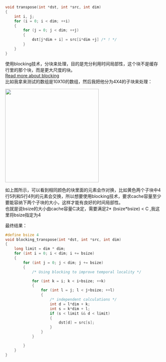 ```c
void transpose(int *dst, int *src, int dim)
{
	int i, j;
	for (i = 0; i < dim; ++i)
	{
		for (j = 0; j < dim; ++j)
		{
			dst[j*dim + i] = src[i*dim +j] /* ! */
		}
	}
}
```

使用blocking技术，分块来处理，目的是充分利用时间局部性，这个块不是缓存行里的那个块，而是更大尺度的块。<br/>
[Read more about blocking](https://github.com/andychendi/CSAPP/blob/master/chapter6/waside-blocking.pdf)<br/>
比如我拿来测试的数组是10X10的数组，然后我把他分为4X4的子块来处理：<br/>

<img src="https://github.com/andychendi/CSAPP/blob/master/chapter6/blocking.png" width="300" height="300" align="middle" />

如上图所示，可以看到相同颜色的块里面的元素会作对换，比如黄色两个子块中4行5列和5行4列的元素会交换，所以想要使用blocking技术，要求cache容量至少要能容纳下两个子块的大小，这样才能有良好的时间局部性。<br/>
也就是说bsize的大小由cache容量C决定，需要满足2* (bsize*bsize) < C ,我这里将bsize指定为4<br/>

最终结果：
```c
#define bsize 4
void blocking_transpose(int *dst, int *src, int dim)
{
	long limit = dim * dim;
	for (int i = 0; i < dim; i += bsize)
	{
		for (int j = 0; j < dim; j += bsize)
		{
			/* Using blocking to improve temporal locality */

			for (int k = i; k < i+bsize; ++k)
			{
				for (int l = j; l < j+bsize; ++l)
				{
                    /* independent calculations */
					int d = l*dim + k;
					int s = k*dim + l;
					if (s < limit && d < limit)
					{
						dst[d] = src[s];
					}
				}
			}

		}
	}
}
```
